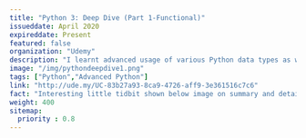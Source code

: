 ```yaml
---
title: "Python 3: Deep Dive (Part 1-Functional)"
issueddate: April 2020
expireddate: Present
featured: false
organization: "Udemy"
description: "I learnt advanced usage of various Python data types as well as callables such as functions, lambdas and closures. Furthermore, I also learnt the use of decorators for memoization and single dispatch generic functions."
image: "/img/pythondeepdive1.png"
tags: ["Python","Advanced Python"]
link: "http://ude.my/UC-83b27a93-8ca9-4726-aff9-3e361516c7c6"
fact: "Interesting little tidbit shown below image on summary and detail page"
weight: 400
sitemap:
  priority : 0.8
---
```

